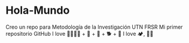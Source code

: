 # Hola-Mundo
Creo un repo para Metodología de la Investigación UTN FRSR
Mi primer repositorio GitHub
I love 👨‍👩‍👧‍👦 + 👶 + 🐶 + 🐕 + 🐥 
I love :camping:, :woman_cook:
